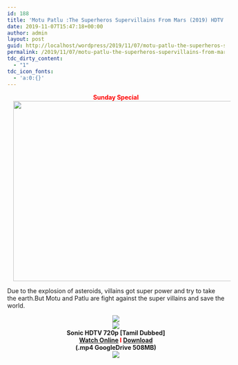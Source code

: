 ```yaml
---
id: 188
title: 'Motu Patlu :The Superheros Supervillains From Mars (2019) HDTV &#8211; 720p &#8211; [Tamil Dubbed] &#8211; x264 &#8211; 500MB'
date: 2019-11-07T15:47:18+00:00
author: admin
layout: post
guid: http://localhost/wordpress/2019/11/07/motu-patlu-the-superheros-supervillains-from-mars-2019-hdtv-720p-tamil-dubbed-x264-500mb/
permalink: /2019/11/07/motu-patlu-the-superheros-supervillains-from-mars-2019-hdtv-720p-tamil-dubbed-x264-500mb/
tdc_dirty_content:
  - "1"
tdc_icon_fonts:
  - 'a:0:{}'
---
```

<div dir="ltr" style="text-align: left;" trbidi="on">
  <div class="separator" style="clear: both; text-align: center;">
    <b><span style="color: red; font-family: "arial" , "helvetica" , sans-serif;">Sunday Special</span></b>
  </div>
  
  <div class="separator" style="clear: both; text-align: center;">
    <a href="https://2.bp.blogspot.com/-FqbRXuh_8So/XMR0F6hzNhI/AAAAAAAAAe0/YSl280jpuoM4pUQmpAADFRkI0K____k8gCLcBGAs/s1600/vlcsnap-2019-04-27-20h41m04s252.png" imageanchor="1" style="margin-left: 1em; margin-right: 1em;"><img loading="lazy" border="0" data-original-height="720" data-original-width="1102" height="417" src="https://2.bp.blogspot.com/-FqbRXuh_8So/XMR0F6hzNhI/AAAAAAAAAe0/YSl280jpuoM4pUQmpAADFRkI0K____k8gCLcBGAs/s640/vlcsnap-2019-04-27-20h41m04s252.png" width="640" /></a>
  </div>
  
  <p>
    Due to the explosion of asteroids, villains got super power and try to take the earth.But Motu and Patlu are fight against the super villains and save the world.
  </p>
  
  <div style="text-align: center;">
    <a href="https://4.bp.blogspot.com/-k65POI1PBU4/XJ-DPWzpvkI/AAAAAAAAAag/d-DJiJNifeI8jyqs_e9XhUwmMhi3PjKPgCPcBGAYYCw/s1600/ezgif-4-b0c2339f90.gif" imageanchor="1" style="margin-left: 1em; margin-right: 1em;"><img border="0" data-original-height="36" data-original-width="168" src="https://4.bp.blogspot.com/-k65POI1PBU4/XJ-DPWzpvkI/AAAAAAAAAag/d-DJiJNifeI8jyqs_e9XhUwmMhi3PjKPgCPcBGAYYCw/s1600/ezgif-4-b0c2339f90.gif" /></a>
  </div>
  
  <div class="separator" style="clear: both; text-align: center;">
    <a href="https://2.bp.blogspot.com/-fai1ZuUwnbA/XIjy2aT4irI/AAAAAAAAANw/WFW0YRK47_8GLAt3pPBSzBk0GJA6Mk5fgCPcBGAYYCw/s1600/torrborder.gif" imageanchor="1" style="margin-left: 1em; margin-right: 1em;"><img border="0" data-original-height="3" data-original-width="500" src="https://2.bp.blogspot.com/-fai1ZuUwnbA/XIjy2aT4irI/AAAAAAAAANw/WFW0YRK47_8GLAt3pPBSzBk0GJA6Mk5fgCPcBGAYYCw/s1600/torrborder.gif" /></a>
  </div>
  
  <div style="text-align: center;">
    <b><span style="font-family: "arial" , "helvetica" , sans-serif; font-size: large;">Sonic HDTV 720p [Tamil Dubbed]</span></b>
  </div>
  
  <div style="text-align: center;">
    <b><span style="font-family: "arial" , "helvetica" , sans-serif; font-size: large;"><a href="https://toonnetworktamilvideos.blogspot.com/p/motu-patlu-superheros-supervillains.html">Watch Online</a>&nbsp;<span style="color: red;">I</span> <a href="https://drive.google.com/file/d/11SbQ7z39ZFglOdc9QgWKiJPKDhbxaje7/view">Download</a></span></b>
  </div>
  
  <div class="separator" style="clear: both; text-align: center;">
    <b><span style="font-family: "arial" , "helvetica" , sans-serif; font-size: large;">(.mp4 GoogleDrive 508MB)</span></b>
  </div>
  
  <div class="separator" style="clear: both; text-align: center;">
    <a href="https://2.bp.blogspot.com/-fai1ZuUwnbA/XIjy2aT4irI/AAAAAAAAANw/WFW0YRK47_8GLAt3pPBSzBk0GJA6Mk5fgCPcBGAYYCw/s1600/torrborder.gif" imageanchor="1" style="margin-left: 1em; margin-right: 1em;"><img border="0" data-original-height="3" data-original-width="500" src="https://2.bp.blogspot.com/-fai1ZuUwnbA/XIjy2aT4irI/AAAAAAAAANw/WFW0YRK47_8GLAt3pPBSzBk0GJA6Mk5fgCPcBGAYYCw/s1600/torrborder.gif" /></a>
  </div>
</div>